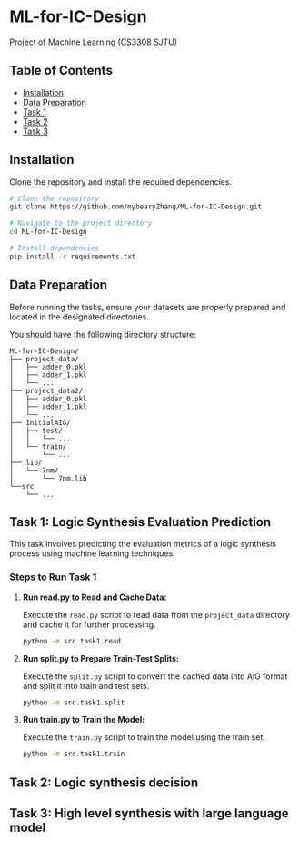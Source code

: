 # ML-for-IC-Design
Project of Machine Learning (CS3308 SJTU)



## Table of Contents

- [Installation](#installation)
- [Data Preparation](#data-preparation)
- [Task 1](#task-1-logic-synthesis-evaluation-prediction)
- [Task 2](#task-2-logic-synthesis-decision)
- [Task 3](#task-3-high-level-synthesis-with-large-language-model)


## Installation

Clone the repository and install the required dependencies.

```bash
# Clone the repository
git clone https://github.com/mybearyZhang/ML-for-IC-Design.git

# Navigate to the project directory
cd ML-for-IC-Design

# Install dependencies
pip install -r requirements.txt
```

## Data Preparation
Before running the tasks, ensure your datasets are properly prepared and located in the designated directories.

You should have the following directory structure:

```plaintext
ML-for-IC-Design/
├── project_data/
│   ├── adder_0.pkl
│   ├── adder_1.pkl
│   └── ...
├── project_data2/
│   ├── adder_0.pkl
│   ├── adder_1.pkl
│   └── ...
├── InitialAIG/
│   ├── test/
│   │   └── ...
│   └── train/
│       └── ...
├── lib/
│   └── 7nm/
│       └── 7nm.lib
└──src
    └── ...
```

## Task 1: Logic Synthesis Evaluation Prediction

This task involves predicting the evaluation metrics of a logic synthesis process using machine learning techniques. 

### Steps to Run Task 1

1. **Run read.py to Read and Cache Data:**

   Execute the `read.py` script to read data from the `project_data` directory and cache it for further processing.

   ```bash
   python -m src.task1.read
   ```

2. **Run split.py to Prepare Train-Test Splits:** 

   Execute the `split.py` script to convert the cached data into AIG format and split it into train and test sets.

   ```bash
   python -m src.task1.split
   ```

3. **Run train.py to Train the Model:**

   Execute the `train.py` script to train the model using the train set.

   ```bash
   python -m src.task1.train
   ```

## Task 2: Logic synthesis decision


## Task 3: High level synthesis with large language model